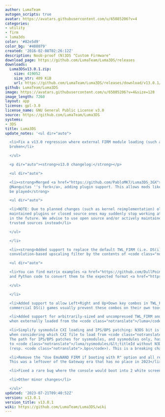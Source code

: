 ```yaml
---
author: LumaTeam
autogen_scripts: true
avatar: https://avatars.githubusercontent.com/u/65085206?v=4
categories:
- utility
- firm
- luma3ds
color: '#82e5d9'
color_bg: '#488079'
created: '2016-02-08T02:26:12Z'
description: Noob-proof (N)3DS "Custom Firmware"
download_page: https://github.com/LumaTeam/Luma3DS/releases
downloads:
  Luma3DSv13.0.1.zip:
    size: 419052
    size_str: 409 KiB
    url: https://github.com/LumaTeam/Luma3DS/releases/download/v13.0.1/Luma3DSv13.0.1.zip
github: LumaTeam/Luma3DS
image: https://avatars.githubusercontent.com/u/65085206?v=4&size=128
image_length: 7260
layout: app
license: gpl-3.0
license_name: GNU General Public License v3.0
source: https://github.com/LumaTeam/Luma3DS
systems:
- 3DS
title: Luma3DS
update_notes: '<ul dir="auto">

  <li>Fix a v13.0 regression where external FIRM module loading (such as TwlBg) was
  broken</li>

  </ul>

  <p dir="auto"><strong>v13.0 changelog:</strong></p>

  <ul dir="auto">

  <li><strong>Merged <a href="https://github.com/PabloMK7/Luma3DS_3GX">@PabloMK7 and
  @Nanquitas ''s fork</a>, adding plugin support. This allows mods like CTGP-7 to
  be played</strong>

  <ul dir="auto">

  <li>NOTE: Due to planned changes (such as kernel reimplementation) older no longer
  maintained plugins or closed source ones may suddenly stop working at some point
  in the future. We advise to use open source and/or actively maintained plugins from
  trusted sources instead</li>

  </ul>

  </li>

  <li><strong>Added support to replace the default TWL_FIRM (i.e. DS(i) software)
  convolution-based upscaling filter by the contents of <code class="notranslate">/luma/twl_upscaling_filter.bin</code></strong>

  <ul dir="auto">

  <li>You can find matrix examples <a href="https://github.com/DullPointer/TWPatch_a/blob/master/soos/krnlist_all.h#L192">here</a>
  and Python code to convert them to the expected format <a href="https://github.com/LumaTeam/Luma3DS/blob/master/arm9/source/patches.c#L774">there</a></li>

  </ul>

  </li>

  <li>Added support to allow Left+Right and Up+Down key combos in TWL_FIRM, although
  commercial DS(i) games usually prevent these combos on their own too</li>

  <li>Added support for arbitrarily-sized and uncompressed TWL_FIRM and AGB_FIRM,
  when externally loaded from the <code class="notranslate">/luma</code> folder</li>

  <li>Simplify sysmodule CXI loading and IPS/BPS patching: N3DS bit is now cleared
  when considering which CXI file to load from <code class="notranslate">/luma/sysmodules</code>.
  The path for IPS/BPS patches for sysmodules, and sysmodules only, has been moved
  to <code class="notranslate">/luma/sysmodules/&lt;titleId without N3DS bit&gt;.ips</code>
  (resp. <code class="notranslate">.bps</code>). This is a breaking change</li>

  <li>Remove the "Use EmuNAND FIRM if booting with R" option and all related logic.
  This was a leftover of the Gateway era that has no place in 2023</li>

  <li>Fixed a rare bug where the console would boot into 2 white screens</li>

  <li>Other minor changes</li>

  </ul>'
updated: '2023-07-21T09:40:52Z'
version: v13.0.1
version_title: v13.0.1
wiki: https://github.com/LumaTeam/Luma3DS/wiki
---
```

